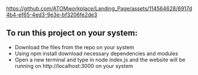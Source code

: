 
https://github.com/ATOMworkplace/Landing_Page/assets/114564628/6917d4b4-ef65-4ed3-9e3e-bf3206fe2de3
<h2>To run this project on your system:</h2>
<ul>
  <li> Download the files from the repo on your system</li>
  <li> Using npm install download necessary dependencies and modules</li>
  <li> Open a new terminal and type in node index.js and the website will be running on http://localhost:3000 on your system</li>
</ul>
